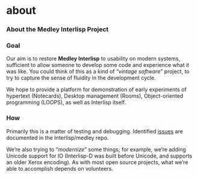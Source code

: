# about

### About the Medley Interlisp Project

### Goal <a href="#goal" id="goal"></a>

Our aim is to restore **Medley Interlisp** to usability on modern systems, sufficient to allow someone to develop some code and experience what it was like. You could think of this as a kind of “_vintage software_” project, to try to capture the sense of fluidity in the development cycle.

We hope to provide a platform for demonstration of early experiments of hypertext (Notecards), Desktop management (Rooms), Object-oriented programming (LOOPS), as well as Interlisp itself.

### How <a href="#how" id="how"></a>

Primarily this is a matter of testing and debugging. Identified [issues](https://github.com/interlisp/medley/issues) are documented in the Interlisp/medley repo.

We’re also trying to “_modernize_” some things; for example, we’re adding Unicode support for IO (Interlisp-D was built before Unicode, and supports an older Xerox encoding). As with most open source projects, what we’re able to accomplish depends on volunteers.
